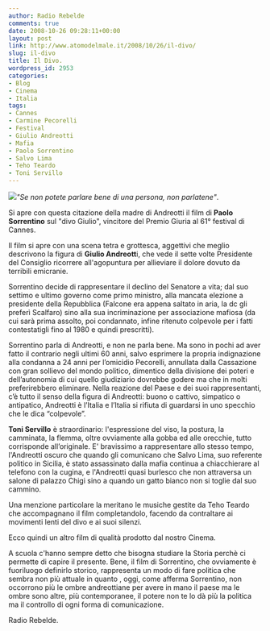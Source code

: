 ```yaml
---
author: Radio Rebelde
comments: true
date: 2008-10-26 09:28:11+00:00
layout: post
link: http://www.atomodelmale.it/2008/10/26/il-divo/
slug: il-divo
title: Il Divo.
wordpress_id: 2953
categories:
- Blog
- Cinema
- Italia
tags:
- Cannes
- Carmine Pecorelli
- Festival
- Giulio Andreotti
- Mafia
- Paolo Sorrentino
- Salvo Lima
- Teho Teardo
- Toni Servillo
---
```


![](http://www.atomodelmale.it/wp-content/uploads/2008/10/il-divo1-210x300.jpg)_"Se non potete parlare bene di una persona, non parlatene"_.

Si apre con questa citazione della madre di Andreotti il film di **Paolo Sorrentino** sul "divo Giulio", vincitore del Premio Giuria al 61° festival di Cannes.

Il film si apre con una scena tetra e grottesca, aggettivi che meglio descrivono la figura di **Giulio Andreott**i, che vede il sette volte Presidente del Consiglio ricorrere all'agopuntura per allieviare il dolore dovuto da terribili emicranie.

Sorrentino decide di rappresentare il declino del Senatore a vita; dal suo settimo e ultimo governo come primo ministro, alla mancata elezione a presidente della Repubblica (Falcone era appena saltato in aria, la dc gli preferì Scalfaro) sino alla sua incriminazione per associazione mafiosa (da cui sarà prima assolto, poi condannato, infine ritenuto colpevole per i fatti contestatigli fino al 1980 e quindi prescritti).

Sorrentino parla di Andreotti, e non ne parla bene. Ma sono in pochi ad aver fatto il contrario negli ultimi 60 anni, salvo esprimere la propria indignazione alla condanna a 24 anni per l’omicidio Pecorelli, annullata dalla Cassazione con gran sollievo del mondo politico, dimentico della divisione dei poteri e dell’autonomia di cui quello giudiziario dovrebbe godere ma che in molti preferirebbero eliminare. Nella reazione del Paese e dei suoi rappresentanti, c’è tutto il senso della figura di Andreotti: buono o cattivo, simpatico o antipatico, Andreotti è l’Italia e l’Italia si rifiuta di guardarsi in uno specchio che le dica “colpevole”.<!-- more -->

**Toni Servillo** è straordinario: l'espressione del viso, la postura, la camminata, la flemma, oltre ovviamente alla gobba ed alle orecchie, tutto corrisponde all’originale. E' bravissimo a rappresentare allo stesso tempo, l'Andreotti oscuro che quando gli comunicano che Salvo Lima, suo referente politico in Sicilia, è stato assassinato dalla mafia continua a chiacchierare al telefono con la cugina, e l'Andreotti quasi burlesco che non attraversa un salone di palazzo Chigi sino a quando un gatto bianco non si toglie dal suo cammino.

Una menzione particolare la meritano le musiche gestite da Teho Teardo che accompagnano il film completandolo, facendo da contraltare ai movimenti lenti del divo e ai suoi silenzi.

Ecco quindi un altro film di qualità prodotto dal nostro Cinema.

A scuola c'hanno sempre detto che bisogna studiare la Storia perchè ci permette di capire il presente. Bene, il film di Sorrentino, che ovviamente è fuoriluogo definirlo storico, rappresenta un modo di fare politica che sembra non più attuale in quanto , oggi, come afferma Sorrentino, non occorrono più le ombre andreottiane per avere in mano il paese ma le ombre sono altre, più contemporanee, il potere non te lo dà più la politica ma il controllo di ogni forma di comunicazione.

Radio Rebelde.
